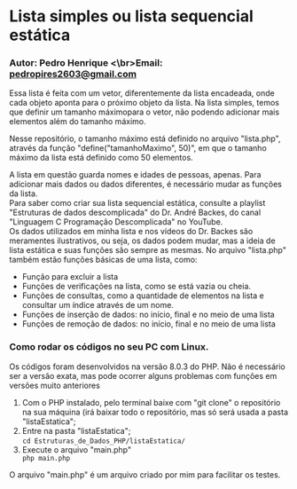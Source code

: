 # Lista simples ou lista sequencial estática
### Autor: Pedro Henrique <\br>Email: pedropires2603@gmail.com

Essa lista é feita com um vetor, diferentemente da lista encadeada, onde cada objeto aponta para o próximo objeto da lista. Na lista simples, temos que definir um tamanho máximopara o vetor, não podendo adicionar mais elementos além do tamanho máximo.</p>
Nesse repositório, o tamanho máximo está definido no arquivo "lista.php", através da função "define("tamanhoMaximo", 50)", em que o tamanho máximo da lista está definido como 50 elementos.</p>
A lista em questão guarda nomes e idades de pessoas, apenas. Para adicionar mais dados ou dados diferentes, é necessário mudar as funções da lista.</br>
Para saber como criar sua lista sequencial estática, consulte a playlist "Estruturas de dados descomplicada" do Dr. André Backes, do canal "Linguagem C Programação Descomplicada" no YouTube.</br>
Os dados utilizados em minha lista e nos vídeos do Dr. Backes são meramentes ilustrativos, ou seja, os dados podem mudar, mas a ideia de lista estática e suas funções são sempre as mesmas.
No arquivo "lista.php" também estão funções básicas de uma lista, como:
* Função para excluir a lista
* Funções de verificações na lista, como se está vazia ou cheia.
* Funções de consultas, como a quantidade de elementos na lista e consultar um índice através de um nome.
* Funções de inserção de dados: no início, final e no meio de uma lista
* Funções de remoção de dados: no início, final e no meio de uma lista

### Como rodar os códigos no seu PC com Linux.
Os códigos foram desenvolvidos na versão 8.0.3 do PHP. Não é necessário ser a versão exata, mas pode ocorrer alguns problemas com funções em versões muito anteriores</br>
1. Com o PHP instalado, pelo terminal baixe com "git clone" o repositório na sua máquina (irá baixar todo o repositório, mas só será usada a pasta "listaEstatica";</br>
2. Entre na pasta "listaEstatica";</br>
`cd Estruturas_de_Dados_PHP/listaEstatica/`</br>
3. Execute o arquivo "main.php"</br>
`php main.php`</p>

O arquivo "main.php" é um arquivo criado por mim para facilitar os testes.</br>
